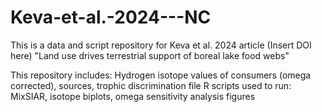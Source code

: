 # Keva-et-al.-2024---NC
This is a data and script repository for Keva et al. 2024 article (Insert DOI here) "Land use drives terrestrial support of boreal lake food webs"

This repository includes:
Hydrogen isotope values of consumers (omega corrected), sources, trophic discrimination file
R scripts used to run: MixSIAR, isotope biplots, omega sensitivity analysis figures
